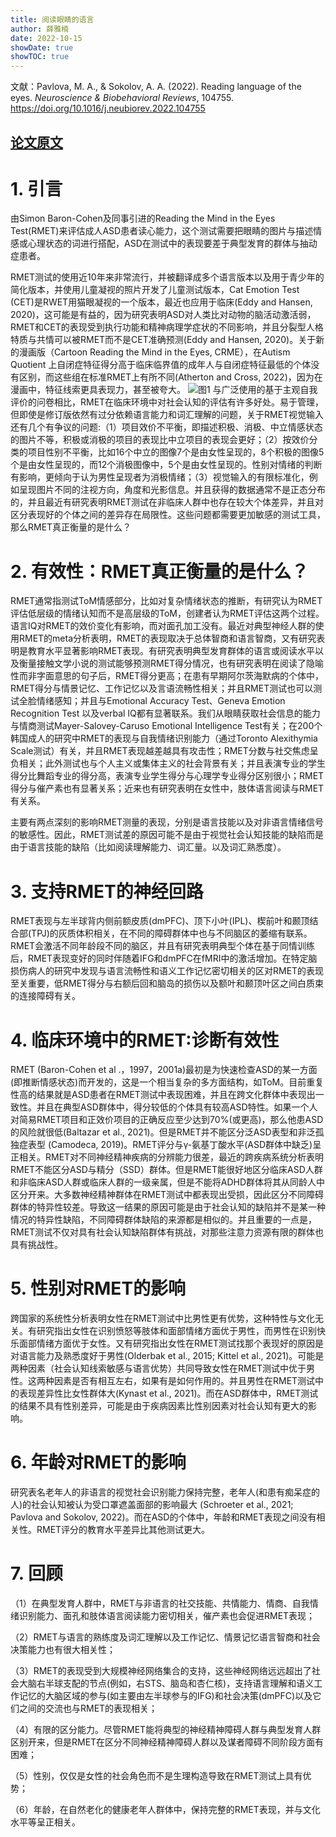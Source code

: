 ```yaml
---
title: 阅读眼睛的语言
author: 薛雅楠
date: 2022-10-15
showDate: true
showTOC: true
---
```

文献：Pavlova, M. A., & Sokolov, A. A. (2022). Reading language of the eyes. _Neuroscience & Biobehavioral Reviews_, 104755.
https://doi.org/10.1016/j.neubiorev.2022.104755
## [论文原文](../Source_Files/2022-10-15-XYN1.Pdf)
# 1. 引言
由Simon Baron-Cohen及同事引进的Reading the Mind in the Eyes Test(RMET)来评估成人ASD患者读心能力，这个测试需要把眼睛的图片与描述情感或心理状态的词进行搭配，ASD在测试中的表现要差于典型发育的群体与抽动症患者。

RMET测试的使用近10年来非常流行，并被翻译成多个语言版本以及用于青少年的简化版本，并使用儿童凝视的照片开发了儿童测试版本，Cat Emotion Test (CET)是RWET用猫眼凝视的一个版本，最近也应用于临床(Eddy and Hansen, 2020)，这可能是有益的，因为研究表明ASD对人类比对动物的脑活动激活弱，RMET和CET的表现受到执行功能和精神病理学症状的不同影响，并且分裂型人格特质与共情可以被RMET而不是CET准确预测(Eddy and Hansen, 2020)。关于新的漫画版（Cartoon Reading the Mind in the Eyes, CRME），在Autism Quotient 上自闭症特征得分高于临床临界值的成年人与自闭症特征最低的个体没有区别，而这些组在标准RMET上有所不同(Atherton and Cross, 2022)，因为在漫画中，特征线索更具表现力，甚至被夸大。
![图1](../Supporting_Information/2022-10-15-XYN1-Fig-1.png)
与广泛使用的基于主观自我评价的问卷相比，RMET在临床环境中对社会认知的评估有许多好处。易于管理，但即使是修订版依然有过分依赖语言能力和词汇理解的问题，关于RMET视觉输入还有几个有争议的问题:（1）项目效价不平衡，即描述积极、消极、中立情感状态的图片不等，积极或消极的项目的表现比中立项目的表现会更好；（2）按效价分类的项目性别不平衡，比如16个中立的图像7个是由女性呈现的，8个积极的图像5个是由女性呈现的，而12个消极图像中，5个是由女性呈现的。性别对情绪的判断有影响，更倾向于认为男性呈现者为消极情绪；（3）视觉输入的有限标准化，例如呈现图片不同的注视方向，角度和光影信息。并且获得的数据通常不是正态分布的，并且最近有研究表明RMET测试在非临床人群中也存在较大个体差异，并且对区分表现好的个体之间的差异存在局限性。这些问题都需要更加敏感的测试工具，那么RMET真正衡量的是什么？
# 2. 有效性：RMET真正衡量的是什么？
RMET通常指测试ToM情感部分，比如对复杂情绪状态的推断，有研究认为RMET评估低层级的情绪认知而不是高层级的ToM，创建者认为RMET评估这两个过程。语言IQ对RMET的效价变化有影响，而对面孔加工没有。最近对典型神经人群的使用RMET的meta分析表明，RMET的表现取决于总体智商和语言智商，又有研究表明是教育水平显著影响RMET表现。有研究表明典型发育群体的语言或阅读水平以及衡量接触文学小说的测试能够预测RMET得分情况，也有研究表明在阅读了隐喻性而非字面意思的句子后，RMET得分更高；在患有早期阿尔茨海默病的个体中，RMET得分与情景记忆、工作记忆以及言语流畅性相关；并且RMET测试也可以测试全脸情绪感知；并且与Emotional Accuracy Test、Geneva Emotion Recognition Test 以及verbal IQ都有显著联系。我们从眼睛获取社会信息的能力与情商测试Mayer-Salovey-Caruso Emotional Intelligence Test有关；在200个韩国成人的研究中RMET的表现与自我情绪识别能力（通过Toronto Alexithymia Scale测试）有关，并且RMET表现越差越具有攻击性；RMET分数与社交焦虑呈负相关；此外测试也与个人主义或集体主义的社会背景有关；并且表演专业的学生得分比舞蹈专业的得分高，表演专业学生得分与心理学专业得分区别很小；RMET得分与催产素也有显著关系；近来也有研究表明在女性中，肢体语言阅读与RMET有关系。

主要有两点深刻的影响RMET测量的表现，分别是语言技能以及对非语言情绪信号的敏感性。因此，RMET测试差的原因可能不是由于视觉社会认知技能的缺陷而是由于语言技能的缺陷（比如阅读理解能力、词汇量。以及词汇熟悉度）。
# 3. 支持RMET的神经回路
RMET表现与左半球背内侧前额皮质(dmPFC)、顶下小叶(IPL)、楔前叶和颞顶结合部(TPJ)的灰质体积相关，在不同的障碍群体中也与不同脑区的萎缩有联系。RMET会激活不同年龄段不同的脑区，并且有研究表明典型个体在基于同情训练后，RMET表现变好的同时伴随着IFG和dmPFC在fMRI中的激活增加。在特定脑损伤病人的研究中发现与语言流畅性和语义工作记忆密切相关的区对RMET的表现至关重要，低RMET得分与右额后回和脑岛的损伤以及额叶和颞顶叶区之间白质束的连接障碍有关。
# 4. 临床环境中的RMET:诊断有效性
RMET (Baron-Cohen et al .，1997，2001a)最初是为快速检查ASD的某一方面(即推断情感状态)而开发的，这是一个相当复杂的多方面结构，如ToM。目前重复性高的结果就是ASD患者在RMET测试中表现困难，并且在跨文化群体中表现出一致性。并且在典型ASD群体中，得分较低的个体具有较高ASD特性。如果一个人对简易RMET项目和正效价项目的正确反应至少达到70%(或更高)，那么他患ASD的风险就很低(Baltazar et al., 2021)。但是RMET并不能区分泛ASD表型和非泛孤独症表型 (Camodeca, 2019)。RMET评分与γ-氨基丁酸水平(ASD群体中缺乏)呈正相关。RMET对不同神经精神疾病的分辨能力很差，最近的跨疾病系统分析表明RMET不能区分ASD与精分（SSD）群体。但是RMET能很好地区分临床ASD人群和非临床ASD人群或临床人群的一级亲属，但是不能将ADHD群体将其从同龄人中区分开来。大多数神经精神群体在RMET测试中都表现出受损，因此区分不同障碍群体的特异性较差。导致这一结果的原因可能是由于社会认知的缺陷并不是某一种情况的特异性缺陷，不同障碍群体缺陷的来源都是相似的。并且重要的一点是，RMET测试不仅对具有社会认知缺陷群体有挑战，对那些注意力资源有限的群体也具有挑战性。
# 5. 性别对RMET的影响
跨国家的系统性分析表明女性在RMET测试中比男性更有优势，这种特性与文化无关。有研究指出女性在识别愤怒等肢体和面部情绪方面优于男性，而男性在识别快乐面部情绪方面优于女性。又有研究指出女性在RMET测试找那个表现好的原因是对语言能力及熟悉度好于男性(Olderbak et al., 2015; Kittel et al., 2021)。可能是两种因素（社会认知线索敏感与语言优势）共同导致女性在RMET测试中优于男性。这两种因素是否有相互左右，如果有是如何作用的。并且男性在RMET测试中的表现差异性比女性群体大(Kynast et al., 2021)。而在ASD群体中，RMET测试的结果不具有性别差异，可能是由于疾病因素比性别因素对社会认知有更大的影响。
# 6. 年龄对RMET的影响
研究表名老年人的非语言的视觉社会识别能力保持完整，老年人(和患有痴呆症的人)的社会认知被认为受口罩遮盖面部的影响最大 (Schroeter et al., 2021; Pavlova and Sokolov, 2022)。而在ASD的个体中，年龄和RMET表现之间没有相关性。RMET评分的教育水平差异比其他测试更大。
# 7. 回顾
（1）在典型发育人群中，RMET与非语言的社交技能、共情能力、情商、自我情绪识别能力、面孔和肢体语言阅读能力密切相关，催产素也会促进RMET表现；

（2）RMET与语言的熟练度及词汇理解以及工作记忆、情景记忆语言智商和社会决策能力也有很大相关性；

（3）RMET的表现受到大规模神经网络集合的支持，这些神经网络远远超出了社会大脑右半球支配的节点(例如，右STS、脑岛和杏仁核)，支持语言理解和语义工作记忆的大脑区域的参与(如主要由左半球参与的IFG)和社会决策(dmPFC)以及它们之间的交流也与RMET的表现相关；

（4）有限的区分能力。尽管RMET能将典型的神经精神障碍人群与典型发育人群区别开来，但是RMET在区分不同神经精神障碍人群以及谋者障碍不同阶段方面有困难；

（5）性别，仅仅是女性的社会角色而不是生理构造导致在RMET测试上具有优势；

（6）年龄，在自然老化的健康老年人群体中，保持完整的RMET表现，并与文化水平等呈正相关。



